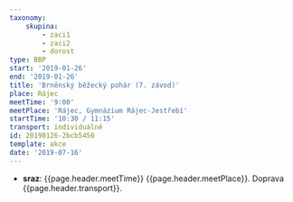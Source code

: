 ```yaml
---
taxonomy:
    skupina:
        - zaci1
        - zaci2
        - dorost
type: BBP
start: '2019-01-26'
end: '2019-01-26'
title: 'Brněnský běžecký pohár (7. závod)'
place: Rájec
meetTime: '9:00'
meetPlace: 'Rájec, Gymnázium Rájec-Jestřebí'
startTime: '10:30 / 11:15'
transport: individuálně
id: 20190126-2bcb5450
template: akce
date: '2019-07-16'
---
```

* **sraz**: {{page.header.meetTime}} {{page.header.meetPlace}}. Doprava {{page.header.transport}}.
